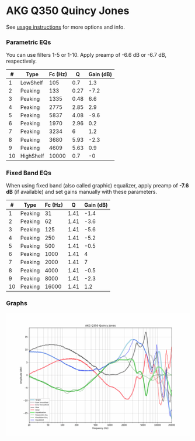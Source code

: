 # AKG Q350 Quincy Jones
See [usage instructions](https://github.com/jaakkopasanen/AutoEq#usage) for more options and info.

### Parametric EQs
You can use filters 1-5 or 1-10. Apply preamp of -6.6 dB or -6.7 dB, respectively.

|   # | Type      |   Fc (Hz) |    Q |   Gain (dB) |
|-----|-----------|-----------|------|-------------|
|   1 | LowShelf  |       105 | 0.7  |         1.3 |
|   2 | Peaking   |       133 | 0.27 |        -7.2 |
|   3 | Peaking   |      1335 | 0.48 |         6.6 |
|   4 | Peaking   |      2775 | 2.85 |         2.9 |
|   5 | Peaking   |      5837 | 4.08 |        -9.6 |
|   6 | Peaking   |      1970 | 2.96 |         0.2 |
|   7 | Peaking   |      3234 | 6    |         1.2 |
|   8 | Peaking   |      3680 | 5.93 |        -2.3 |
|   9 | Peaking   |      4609 | 5.63 |         0.9 |
|  10 | HighShelf |     10000 | 0.7  |        -0   |

### Fixed Band EQs
When using fixed band (also called graphic) equalizer, apply preamp of **-7.6 dB** (if available) and set gains manually with these parameters.

|   # | Type    |   Fc (Hz) |    Q |   Gain (dB) |
|-----|---------|-----------|------|-------------|
|   1 | Peaking |        31 | 1.41 |        -1.4 |
|   2 | Peaking |        62 | 1.41 |        -3.6 |
|   3 | Peaking |       125 | 1.41 |        -5.6 |
|   4 | Peaking |       250 | 1.41 |        -5.2 |
|   5 | Peaking |       500 | 1.41 |        -0.5 |
|   6 | Peaking |      1000 | 1.41 |         4   |
|   7 | Peaking |      2000 | 1.41 |         7   |
|   8 | Peaking |      4000 | 1.41 |        -0.5 |
|   9 | Peaking |      8000 | 1.41 |        -2.3 |
|  10 | Peaking |     16000 | 1.41 |         1.2 |

### Graphs
![](./AKG%20Q350%20Quincy%20Jones.png)
